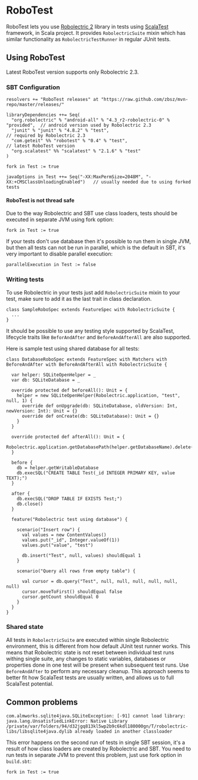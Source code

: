 # RoboTest
RoboTest lets you use [Robolectric 2](http://www.robolectric.org) library in tests using [ScalaTest](http://www.scalatest.org) framework, in Scala project.
It provides `RobolectricSuite` mixin which has similar functionality as `RobolectricTestRunner` in regular JUnit tests.

## Using RoboTest
Latest RoboTest version supports only Robolectric 2.3.

### SBT Configuration
```
resolvers += "RoboTest releases" at "https://raw.github.com/zbsz/mvn-repo/master/releases/"

libraryDependencies ++= Seq(
  "org.robolectric" % "android-all" % "4.3_r2-robolectric-0" % "provided",  // android version used by Robolectric 2.3
  "junit" % "junit" % "4.8.2" % "test",                                     // required by Robolectric 2.3
  "com.geteit" %% "robotest" % "0.4" % "test",                              // latest RoboTest version 
  "org.scalatest" %% "scalatest" % "2.1.6" % "test"
)

fork in Test := true

javaOptions in Test ++= Seq("-XX:MaxPermSize=2048M", "-XX:+CMSClassUnloadingEnabled")   // usually needed due to using forked tests
```

#### RoboTest is not thread safe
Due to the way Robolectric and SBT use class loaders, tests should be executed in separate JVM using fork option:
```
fork in Test := true
```

If your tests don't use database then it's possible to run them in single JVM, but then all tests can not be run in parallel, which is the default in SBT, it's very important to disable parallel execution:
```
parallelExecution in Test := false
```

### Writing tests
To use Robolectric in your tests just add `RobolectricSuite` mixin to your test, make sure to add it as the last trait in class declaration.
```
class SampleRoboSpec extends FeatureSpec with RobolectricSuite {
  ...
}
```

It should be possible to use any testing style supported by ScalaTest, lifecycle traits like `BeforAndAfter` and `BeforeAndAfterAll` are also supported. 

Here is sample test using shared database for all tests:
```
class DatabaseRoboSpec extends FeatureSpec with Matchers with BeforeAndAfter with BeforeAndAfterAll with RobolectricSuite {

  var helper: SQLiteOpenHelper = _
  var db: SQLiteDatabase = _

  override protected def beforeAll(): Unit = {
    helper = new SQLiteOpenHelper(Robolectric.application, "test", null, 1) {
      override def onUpgrade(db: SQLiteDatabase, oldVersion: Int, newVersion: Int): Unit = {}
      override def onCreate(db: SQLiteDatabase): Unit = {}
    }
  }

  override protected def afterAll(): Unit = {
    Robolectric.application.getDatabasePath(helper.getDatabaseName).delete()
  }

  before {
    db = helper.getWritableDatabase
    db.execSQL("CREATE TABLE Test(_id INTEGER PRIMARY KEY, value TEXT);")
  }

  after {
    db.execSQL("DROP TABLE IF EXISTS Test;")
    db.close()
  }

  feature("Robolectric test using database") {

    scenario("Insert row") {
      val values = new ContentValues()
      values.put("_id", Integer.valueOf(1))
      values.put("value", "test")

      db.insert("Test", null, values) shouldEqual 1
    }

    scenario("Query all rows from empty table") {

      val cursor = db.query("Test", null, null, null, null, null, null)
      cursor.moveToFirst() shouldEqual false
      cursor.getCount shouldEqual 0
    }
  }
}
```

### Shared state
All tests in  `RobolectricSuite` are executed within single Robolectric environment, this is different from how default JUnit test runner works. This means that Robolectric state is not reset between individual test runs withing single suite, any changes to static variables, databases or properties done in one test will be present when subsequent test runs. Use `BeforeAndAfter` to perform any necessary cleanup.
This approach seems to better fit how ScalaTest tests are usually written, and allows us to full ScalaTest potential.

## Common problems
```
com.almworks.sqlite4java.SQLiteException: [-91] cannot load library: java.lang.UnsatisfiedLinkError: Native Library /private/var/folders/94/d32jgq813kl5wp2b9c6kdl180000gn/T/robolectric-libs/libsqlite4java.dylib already loaded in another classloader
```
This error happens on the second run of tests in single SBT session, it's a result of how class loaders are created by Robolectric and SBT. You need to run tests in separate JVM to prevent this problem, just use fork option in `build.sbt`:
```
fork in Test := true
```
